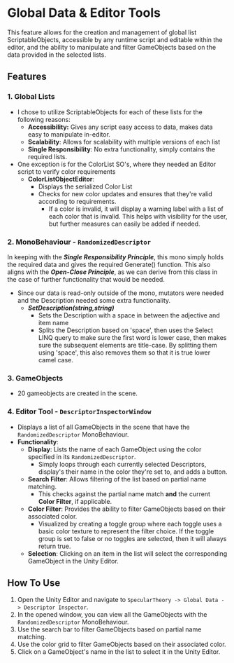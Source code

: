 # Global Data & Editor Tools

This feature allows for the creation and management of global list ScriptableObjects, accessible by any runtime script and editable within the editor, and the ability to manipulate and filter GameObjects based on the data provided in the selected lists.

## Features

### 1. Global Lists

- I chose to utilize ScriptableObjects for each of these lists for the following reasons:
    - **Accessibility:** Gives any script easy access to data, makes data easy to manipulate in-editor.
    - **Scalability**: Allows for scalability with multiple versions of each list
    - **Single Responsibility**: No extra functionality, simply contains the required lists.
- One exception is for the ColorList SO's, where they needed an Editor script to verify color requirements
	- **ColorListObjectEditor**:
		- Displays the serialized Color List
		- Checks for new color updates and ensures that they're valid according to requirements.
			- If a color is invalid, it will display a warning label with a list of each color that is invalid. This helps with visibility for the user, but further measures can easily be added if needed.

### 2. MonoBehaviour - `RandomizedDescriptor`

In keeping with the _**Single Responsibility Principle**_, this mono simply holds the required data and gives the required Generate() function. This also aligns with the _**Open-Close Principle**_, as we can derive from this class in the case of further functionality that would be needed.

- Since our data is read-only outside of the mono, mutators were needed and the Description needed some extra functionality.
	- _**SetDescription(string,string)**_
		- Sets the Description with a space in between the adjective and item name
		- Splits the Description based on 'space', then uses the Select LINQ query to make sure the first word is lower case, then makes sure the subsequent elements are title-case. By splitting them using 'space', this also removes them so that it is true lower camel case. 

### 3. GameObjects

- 20 gameobjects are created in the scene.

### 4. Editor Tool - `DescriptorInspectorWindow`

- Displays a list of all GameObjects in the scene that have the `RandomizedDescriptor` MonoBehaviour. 
- **Functionality**:
    - **Display**: Lists the name of each GameObject using the color specified in its `RandomizedDescriptor`.
	    - Simply loops through each currently selected Descriptors, display's their name in the color they're set to, and adds a button.
    - **Search Filter**: Allows filtering of the list based on partial name matching.
	    - This checks against the partial name match **and** the current **Color Filter**, if applicable.
    - **Color Filter**: Provides the ability to filter GameObjects based on their associated color.
	    - Visualized by creating a toggle group where each toggle uses a basic color texture to represent the filter choice. If the toggle group is set to false or no toggles are selected, then it will always return true.
    - **Selection**: Clicking on an item in the list will select the corresponding GameObject in the Unity Editor.

## How To Use

1. Open the Unity Editor and navigate to `SpecularTheory -> Global Data -> Descriptor Inspector`.
2. In the opened window, you can view all the GameObjects with the `RandomizedDescriptor` MonoBehaviour.
3. Use the search bar to filter GameObjects based on partial name matching.
4. Use the color grid to filter GameObjects based on their associated color.
5. Click on a GameObject's name in the list to select it in the Unity Editor.